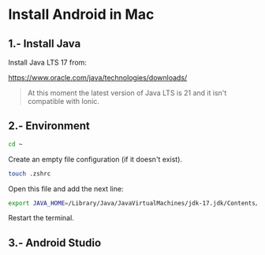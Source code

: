 
# Install Android in Mac




## 1.- Install Java

Install Java LTS 17 from:

https://www.oracle.com/java/technologies/downloads/

> At this moment the latest version of Java LTS is 21 and it isn't compatible with Ionic.




## 2.- Environment

```bash
cd ~
```

Create an empty file configuration (if it doesn't exist).

```bash
touch .zshrc
```

Open this file and add the next line:

```bash
export JAVA_HOME=/Library/Java/JavaVirtualMachines/jdk-17.jdk/Contents/Home
```

Restart the terminal.




## 3.- Android Studio
